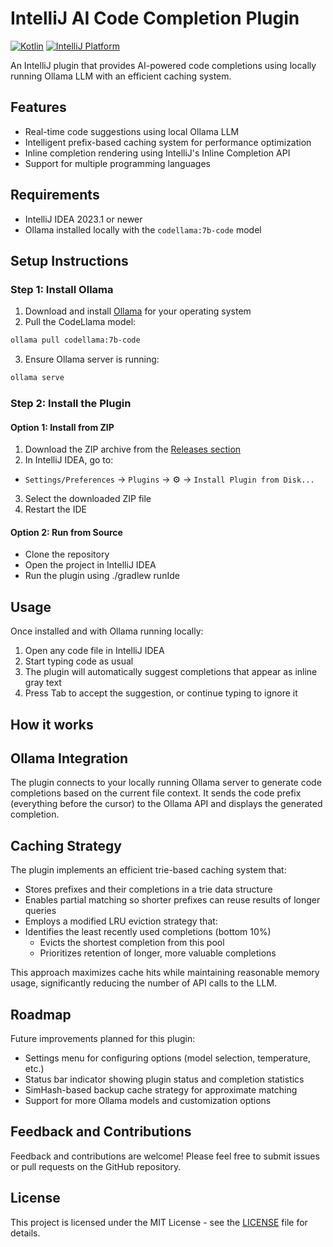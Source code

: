 # IntelliJ AI Code Completion Plugin

[![Kotlin](https://img.shields.io/badge/kotlin-2.1.20-blue.svg?logo=kotlin)](http://kotlinlang.org)
[![IntelliJ Platform](https://img.shields.io/badge/IntelliJ_Platform-2024.2-orange.svg)](https://www.jetbrains.org)

<!-- Plugin description -->
An IntelliJ plugin that provides AI-powered code completions using locally running Ollama LLM with an efficient caching system.

## Features

- Real-time code suggestions using local Ollama LLM
- Intelligent prefix-based caching system for performance optimization
- Inline completion rendering using IntelliJ's Inline Completion API
- Support for multiple programming languages
<!-- Plugin description end -->

## Requirements

- IntelliJ IDEA 2023.1 or newer
- Ollama installed locally with the `codellama:7b-code` model


## Setup Instructions

### Step 1: Install Ollama
1. Download and install [Ollama](https://ollama.ai/download) for your operating system
2. Pull the CodeLlama model:
```sh
ollama pull codellama:7b-code
```
3. Ensure Ollama server is running:
```sh
ollama serve
```

### Step 2: Install the Plugin

#### Option 1: Install from ZIP

1. Download the ZIP archive from the [Releases section](https://github.com/Nikola352/ai-code-completion-idea/releases)
2. In IntelliJ IDEA, go to:
  - `Settings/Preferences` → `Plugins` → ⚙️ → `Install Plugin from Disk...`
3. Select the downloaded ZIP file
4. Restart the IDE

#### Option 2: Run from Source

- Clone the repository
- Open the project in IntelliJ IDEA
- Run the plugin using ./gradlew runIde

## Usage

Once installed and with Ollama running locally:

1. Open any code file in IntelliJ IDEA
2. Start typing code as usual
3. The plugin will automatically suggest completions that appear as inline gray text
4. Press Tab to accept the suggestion, or continue typing to ignore it

## How it works

## Ollama Integration

The plugin connects to your locally running Ollama server to generate code completions based on the current file context. It sends the code prefix (everything before the cursor) to the Ollama API and displays the generated completion.

## Caching Strategy

The plugin implements an efficient trie-based caching system that:

- Stores prefixes and their completions in a trie data structure
- Enables partial matching so shorter prefixes can reuse results of longer queries
- Employs a modified LRU eviction strategy that:
- Identifies the least recently used completions (bottom 10%)
  - Evicts the shortest completion from this pool
  - Prioritizes retention of longer, more valuable completions

This approach maximizes cache hits while maintaining reasonable memory usage, significantly reducing the number of API calls to the LLM.

## Roadmap

Future improvements planned for this plugin:

- Settings menu for configuring options (model selection, temperature, etc.)
- Status bar indicator showing plugin status and completion statistics
- SimHash-based backup cache strategy for approximate matching
- Support for more Ollama models and customization options

## Feedback and Contributions

Feedback and contributions are welcome! Please feel free to submit issues or pull requests on the GitHub repository.

## License

This project is licensed under the MIT License - see the [LICENSE](https://github.com/Nikola352/ai-code-completion-idea/blob/main/LICENSE) file for details.
